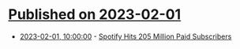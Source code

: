# [Published on 2023-02-01](index.md)

* [2023-02-01, 10:00:00](https://entertainment.slashdot.org/story/23/02/01/0348252/spotify-hits-205-million-paid-subscribers?utm_source=rss1.0mainlinkanon&utm_medium=feed) - [Spotify Hits 205 Million Paid Subscribers](https://entertainment.slashdot.org/story/23/02/01/0348252/spotify-hits-205-million-paid-subscribers?utm_source=rss1.0mainlinkanon&utm_medium=feed)
